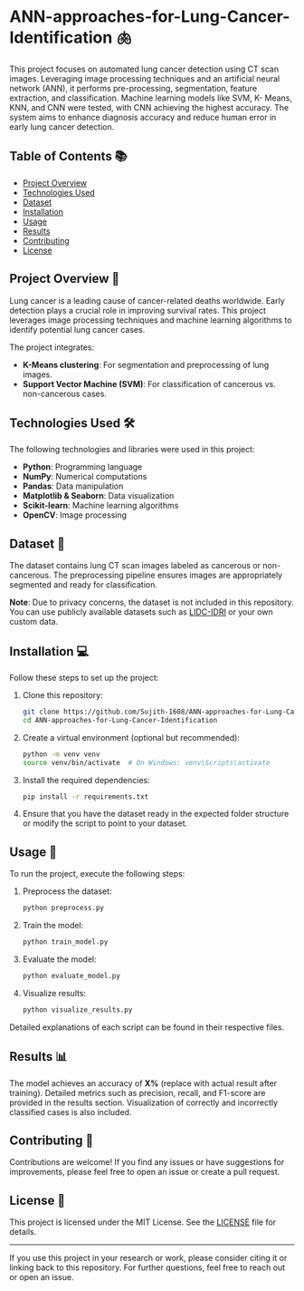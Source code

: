 # ANN-approaches-for-Lung-Cancer-Identification 🫁

This project focuses on automated lung cancer detection using CT scan images. Leveraging image processing techniques and an artificial neural network (ANN), it performs pre-processing, segmentation, feature extraction, and classification. Machine learning models like SVM, K- Means, KNN, and CNN were tested, with CNN achieving the highest accuracy. The system aims to enhance diagnosis accuracy and reduce human error in early lung cancer detection.

## Table of Contents 📚

- [Project Overview](#project-overview)
- [Technologies Used](#technologies-used)
- [Dataset](#dataset)
- [Installation](#installation)
- [Usage](#usage)
- [Results](#results)
- [Contributing](#contributing)
- [License](#license)

## Project Overview 📝

Lung cancer is a leading cause of cancer-related deaths worldwide. Early detection plays a crucial role in improving survival rates. This project leverages image processing techniques and machine learning algorithms to identify potential lung cancer cases.

The project integrates:
- **K-Means clustering**: For segmentation and preprocessing of lung images.
- **Support Vector Machine (SVM)**: For classification of cancerous vs. non-cancerous cases.

## Technologies Used 🛠️

The following technologies and libraries were used in this project:

- **Python**: Programming language
- **NumPy**: Numerical computations
- **Pandas**: Data manipulation
- **Matplotlib & Seaborn**: Data visualization
- **Scikit-learn**: Machine learning algorithms
- **OpenCV**: Image processing

## Dataset 📂

The dataset contains lung CT scan images labeled as cancerous or non-cancerous. The preprocessing pipeline ensures images are appropriately segmented and ready for classification.

**Note**: Due to privacy concerns, the dataset is not included in this repository. You can use publicly available datasets such as [LIDC-IDRI](https://wiki.cancerimagingarchive.net/display/Public/LIDC-IDRI) or your own custom data.

## Installation 💻

Follow these steps to set up the project:

1. Clone this repository:
   ```bash
   git clone https://github.com/Sujith-1608/ANN-approaches-for-Lung-Cancer-Identification.git
   cd ANN-approaches-for-Lung-Cancer-Identification
   ```

2. Create a virtual environment (optional but recommended):
   ```bash
   python -m venv venv
   source venv/bin/activate  # On Windows: venv\Scripts\activate
   ```

3. Install the required dependencies:
   ```bash
   pip install -r requirements.txt
   ```

4. Ensure that you have the dataset ready in the expected folder structure or modify the script to point to your dataset.

## Usage 🚀

To run the project, execute the following steps:

1. Preprocess the dataset:
   ```bash
   python preprocess.py
   ```

2. Train the model:
   ```bash
   python train_model.py
   ```

3. Evaluate the model:
   ```bash
   python evaluate_model.py
   ```

4. Visualize results:
   ```bash
   python visualize_results.py
   ```

Detailed explanations of each script can be found in their respective files.

## Results 📊

The model achieves an accuracy of **X%** (replace with actual result after training). Detailed metrics such as precision, recall, and F1-score are provided in the results section. Visualization of correctly and incorrectly classified cases is also included.

## Contributing 🤝

Contributions are welcome! If you find any issues or have suggestions for improvements, please feel free to open an issue or create a pull request.

## License 📜

This project is licensed under the MIT License. See the [LICENSE](LICENSE) file for details.

---

If you use this project in your research or work, please consider citing it or linking back to this repository. For further questions, feel free to reach out or open an issue.

